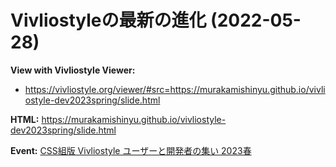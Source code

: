 # Vivliostyleの最新の進化 (2022-05-28)

**View with Vivliostyle Viewer:**
- <https://vivliostyle.org/viewer/#src=https://murakamishinyu.github.io/vivliostyle-dev2023spring/slide.html>

**HTML:** <https://murakamishinyu.github.io/vivliostyle-dev2023spring/slide.html>

**Event:** [CSS組版 Vivliostyle ユーザーと開発者の集い 2023春](https://vivliostyle.connpass.com/event/280760/)
